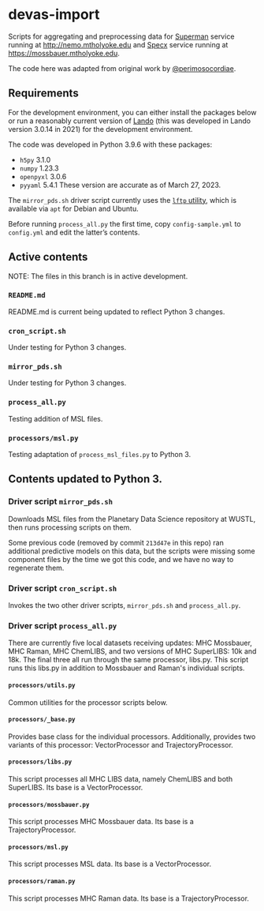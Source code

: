 # devas-import

Scripts for aggregating and preprocessing data for [Superman](https://github.com/all-umass/superman) service running at http://nemo.mtholyoke.edu and [Specx](https://github.com/mtholyoke/specx) service running at https://mossbauer.mtholyoke.edu.

The code here was adapted from original work by [@perimosocordiae](https://github.com/perimosocordiae).


## Requirements

For the development environment, you can either install the packages below or run a reasonably current version of [Lando](https://lando.dev/) (this was developed in Lando version 3.0.14 in 2021) for the development environment.

The code was developed in Python 3.9.6 with these packages:
- `h5py` 3.1.0
- `numpy` 1.23.3
- `openpyxl` 3.0.6
- `pyyaml` 5.4.1
These version are accurate as of March 27, 2023. 

The `mirror_pds.sh` driver script currently uses the [`lftp` utility](https://lftp.yar.ru/), which is available via `apt` for Debian and Ubuntu.

Before running `process_all.py` the first time, copy `config-sample.yml` to `config.yml` and edit the latter’s contents.


## Active contents

NOTE: The files in this branch is in active development.

### `README.md`

README.md is current being updated to reflect Python 3 changes. 

### `cron_script.sh`

Under testing for Python 3 changes.

### `mirror_pds.sh`

Under testing for Python 3 changes.

### `process_all.py`

Testing addition of MSL files.

### `processors/msl.py`

Testing adaptation of `process_msl_files.py` to Python 3.


## Contents updated to Python 3.

### Driver script `mirror_pds.sh`

Downloads MSL files from the Planetary Data Science repository at WUSTL, then runs processing scripts on them.

Some previous code (removed by commit `213d47e` in this repo) ran additional predictive models on this data, but the scripts were missing some component files by the time we got this code, and we have no way to regenerate them.

### Driver script `cron_script.sh`

Invokes the two other driver scripts, `mirror_pds.sh` and `process_all.py`.

### Driver script `process_all.py` 

There are currently five local datasets receiving updates: MHC Mossbauer, MHC Raman, MHC ChemLIBS, and two versions of MHC SuperLIBS: 10k and 18k. The final three all run through the same processor, libs.py. This script runs this libs.py in addition to Mossbauer and Raman's individual scripts. 

#### `processors/utils.py`

Common utilities for the processor scripts below.

#### `processors/_base.py`

Provides base class for the individual processors. Additionally, provides two variants of this processor: VectorProcessor and TrajectoryProcessor.

#### `processors/libs.py`

This script processes all MHC LIBS data, namely ChemLIBS and both SuperLIBS. Its base is a VectorProcessor.

#### `processors/mossbauer.py`

This script processes MHC Mossbauer data. Its base is a TrajectoryProcessor.

#### `processors/msl.py`
This script processes MSL data. Its base is a VectorProcessor. 

#### `processors/raman.py`

This script processes MHC Raman data. Its base is a TrajectoryProcessor.


 

